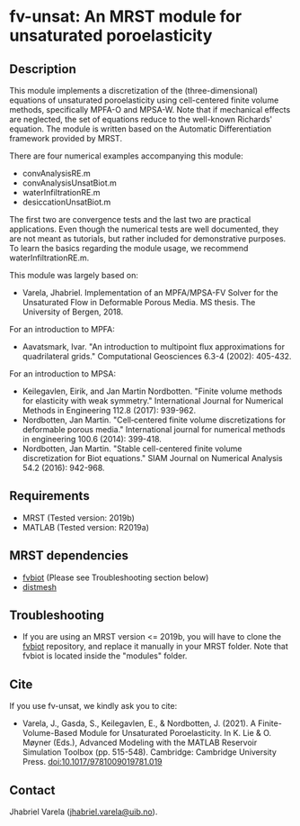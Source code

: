 # fv-unsat: An MRST module for unsaturated poroelasticity

## Description
This module implements a discretization of the (three-dimensional) equations of unsaturated poroelasticity using
cell-centered finite volume methods, specifically MPFA-O and MPSA-W. Note that if  mechanical effects are neglected, the set of equations reduce to the well-known Richards' equation. The module is written based on the Automatic Differentiation framework provided by MRST.

There are four numerical examples accompanying this module:
* convAnalysisRE.m
* convAnalysisUnsatBiot.m
* waterInfiltrationRE.m
* desiccationUnsatBiot.m

The first two are convergence tests and the last two are practical applications. Even though the numerical tests are well documented, they are not meant as tutorials, but rather included for demonstrative purposes. To learn the basics regarding the module usage, we recommend waterInfiltrationRE.m.

This module was largely based on:
* Varela, Jhabriel. Implementation of an MPFA/MPSA-FV Solver for the Unsaturated Flow in Deformable Porous Media. MS thesis. The University of Bergen, 2018.

For an introduction to MPFA:
* Aavatsmark, Ivar. "An introduction to multipoint flux approximations for quadrilateral grids." Computational Geosciences 6.3-4 (2002): 405-432.

For an introduction to MPSA:
* Keilegavlen, Eirik, and Jan Martin Nordbotten. "Finite volume methods for elasticity with weak symmetry." International Journal for Numerical Methods in Engineering 112.8 (2017): 939-962.
* Nordbotten, Jan Martin. "Cell‐centered finite volume discretizations for deformable porous media." International journal for numerical methods in engineering 100.6 (2014): 399-418.
* Nordbotten, Jan Martin. "Stable cell-centered finite volume discretization for Biot equations." SIAM Journal on Numerical Analysis 54.2 (2016): 942-968.
 
## Requirements
* MRST (Tested version: 2019b)
* MATLAB (Tested version: R2019a)

## MRST dependencies
* [fvbiot](https://github.com/pmgbergen/fvbiot) (Please see Troubleshooting section below)
* [distmesh](http://persson.berkeley.edu/distmesh/)

## Troubleshooting
* If you are using an MRST version <= 2019b, you will have to clone the [fvbiot](https://github.com/pmgbergen/fvbiot) repository, and replace it manually in your MRST folder. Note that fvbiot is located inside the "modules" folder.

## Cite
If you use fv-unsat, we kindly ask you to cite:
* Varela, J., Gasda, S., Keilegavlen, E., & Nordbotten, J. (2021). A Finite-Volume-Based Module for Unsaturated Poroelasticity. In K. Lie & O. Møyner (Eds.), Advanced Modeling with the MATLAB Reservoir Simulation Toolbox (pp. 515-548). Cambridge: Cambridge University Press. [doi:10.1017/9781009019781.019](https://doi.org/10.1017/9781009019781.019)

## Contact
Jhabriel Varela (jhabriel.varela@uib.no).

